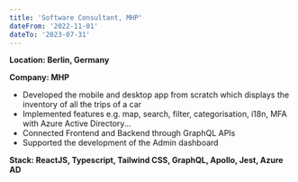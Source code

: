 ```yaml
---
title: 'Software Consultant, MHP'
dateFrom: '2022-11-01'
dateTo: '2023-07-31'
---
```

**Location: Berlin, Germany**

**Company: MHP**

- Developed the mobile and desktop app from scratch which displays the inventory of all the trips of a car 
- Implemented features e.g. map, search, filter, categorisation, i18n, MFA with Azure Active Directory...
- Connected Frontend and Backend through GraphQL APIs
- Supported the development of the Admin dashboard

**Stack: ReactJS, Typescript, Tailwind CSS, GraphQL, Apollo, Jest, Azure AD**
